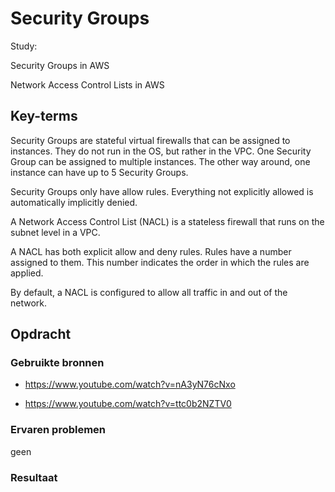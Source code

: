 # Security Groups

Study:

Security Groups in AWS

Network Access Control Lists in AWS

## Key-terms

Security Groups are stateful virtual firewalls that can be assigned to instances. They do not run in the OS, but rather in the VPC.
One Security Group can be assigned to multiple instances. The other way around, one instance can have up to 5 Security Groups.

Security Groups only have allow rules. Everything not explicitly allowed is automatically implicitly denied.

A Network Access Control List (NACL) is a stateless firewall that runs on the subnet level in a VPC.

A NACL has both explicit allow and deny rules. Rules have a number assigned to them. This number indicates the order in which the rules are applied.

By default, a NACL is configured to allow all traffic in and out of the network.


## Opdracht
### Gebruikte bronnen

- https://www.youtube.com/watch?v=nA3yN76cNxo

- https://www.youtube.com/watch?v=ttc0b2NZTV0


### Ervaren problemen

geen

### Resultaat



